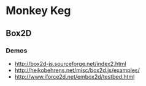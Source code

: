 # Monkey Keg

## Box2D

### Demos

- http://box2d-js.sourceforge.net/index2.html
- http://heikobehrens.net/misc/box2d.js/examples/
- http://www.iforce2d.net/embox2d/testbed.html
